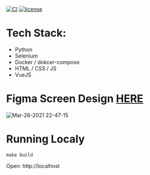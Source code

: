 [![CI](https://github.com/lfvilella/scrape-fundamentus/workflows/CI/badge.svg?event=push)](https://github.com/lfvilella/scrape-fundamentus/actions?query=event%3Apush+branch%3Amain+workflow%3ACI)
[![license](https://img.shields.io/github/license/lfvilella/scrape-fundamentus.svg)](https://github.com/lfvilella/scrape-fundamentus/blob/main/LICENSE)

# Tech Stack:
- Python
- Selenium
- Docker / dokcer-compose
- HTML / CSS / JS
- VueJS

# Figma Screen Design [HERE](https://www.figma.com/file/UfccaotEi0ksfe8kjOUPSe/ScrapeFundamentus?node-id=24%3A9)
![Mar-28-2021 22-47-15](https://user-images.githubusercontent.com/45940140/112777076-a150b280-9017-11eb-8bee-3026c7fc7c79.gif)

# Running Localy

```
make build
```

Open: http://localhost
